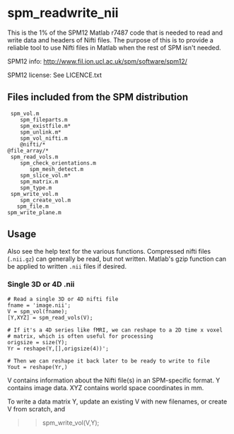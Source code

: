 # spm_readwrite_nii


This is the 1% of the SPM12 Matlab r7487 code that is needed to read and write data and headers of Nifti files. The purpose of this is to provide a reliable tool to use Nifti files in Matlab when the rest of SPM isn't needed.

SPM12 info: http://www.fil.ion.ucl.ac.uk/spm/software/spm12/

SPM12 license: See LICENCE.txt


## Files included from the SPM distribution

     spm_vol.m
        spm_fileparts.m
        spm_existfile.m*
        spm_unlink.m*
        spm_vol_nifti.m
        @nifti/*
	@file_array/*
     spm_read_vols.m
        spm_check_orientations.m
           spm_mesh_detect.m
        spm_slice_vol.m*
        spm_matrix.m
        spm_type.m
     spm_write_vol.m
        spm_create_vol.m
	   spm_file.m
	spm_write_plane.m


## Usage

Also see the help text for the various functions. Compressed nifti files (`.nii.gz`) can generally be read, but not written. Matlab's gzip function can be applied to written `.nii` files if desired.

### Single 3D or 4D .nii

    # Read a single 3D or 4D nifti file
    fname = 'image.nii';
    V = spm_vol(fname);
	[Y,XYZ] = spm_read_vols(V);
	
	# If it's a 4D series like fMRI, we can reshape to a 2D time x voxel
	# matrix, which is often useful for processing
	origsize = size(Y);
	Yr = reshape(Y,[],origsize(4))';
	
	# Then we can reshape it back later to be ready to write to file
	Yout = reshape(Yr,)
	


V contains information about the Nifti file(s) in an SPM-specific format.
Y contains image data.
XYZ contains world space coordinates in mm.


To write a data matrix Y, update an existing V with new filenames, 
or create V from scratch, and

>> spm_write_vol(V,Y);


